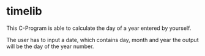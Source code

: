 # timelib

This C-Program is able to calculate the day of a year entered by yourself.

The user has to input a date, which contains day, month and year the output will be the day of the year number.
